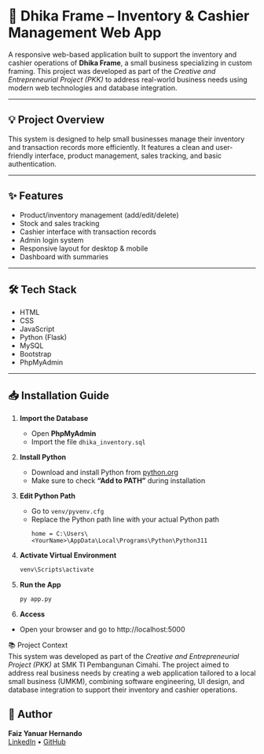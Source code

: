 # 🧾 Dhika Frame – Inventory & Cashier Management Web App

A responsive web-based application built to support the inventory and cashier operations of **Dhika Frame**, a small business specializing in custom framing. This project was developed as part of the *Creative and Entrepreneurial Project (PKK)* to address real-world business needs using modern web technologies and database integration.

---

## 💡 Project Overview

This system is designed to help small businesses manage their inventory and transaction records more efficiently. It features a clean and user-friendly interface, product management, sales tracking, and basic authentication.

---

## ✨ Features

- Product/inventory management (add/edit/delete)
- Stock and sales tracking
- Cashier interface with transaction records
- Admin login system
- Responsive layout for desktop & mobile
- Dashboard with summaries

---

## 🛠️ Tech Stack

- HTML
- CSS
- JavaScript
- Python (Flask)
- MySQL
- Bootstrap
- PhpMyAdmin

---

## 📥 Installation Guide

1. **Import the Database**
   - Open **PhpMyAdmin**
   - Import the file `dhika_inventory.sql`

2. **Install Python**
   - Download and install Python from [python.org](https://www.python.org/downloads/)
   - Make sure to check **“Add to PATH”** during installation

3. **Edit Python Path**
   - Go to `venv/pyvenv.cfg`
   - Replace the Python path line with your actual Python path
     ```
     home = C:\Users\<YourName>\AppData\Local\Programs\Python\Python311
     ```

4. **Activate Virtual Environment**
   ```bash
   venv\Scripts\activate
    ```
   
5. **Run the App**
   ```bash
   py app.py
    ```
   
5. **Access**
  - Open your browser and go to http://localhost:5000

📚 Project Context  
This system was developed as part of the *Creative and Entrepreneurial Project (PKK)* at SMK TI Pembangunan Cimahi. The project aimed to address real business needs by creating a web application tailored to a local small business (UMKM), combining software engineering, UI design, and database integration to support their inventory and cashier operations.

## 👤 Author

**Faiz Yanuar Hernando**  
[LinkedIn](https://linkedin.com/in/faizynrh) • [GitHub](https://github.com/faizynrh)

   
